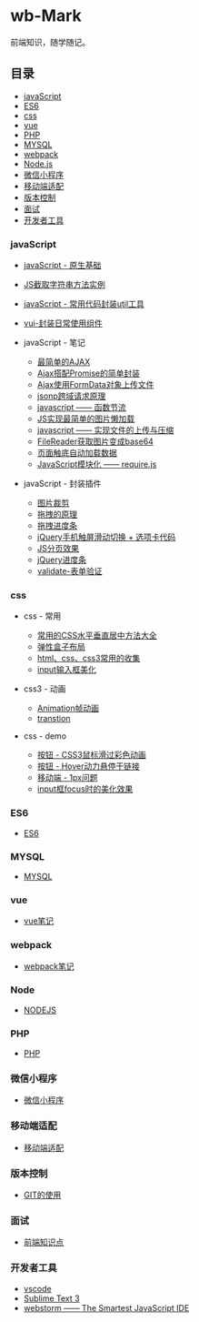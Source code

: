 # wb-Mark

前端知识，随学随记。

## 目录

- [javaScript](#javaScript)
- [ES6](#es6)
- [css](#css)
- [vue](#vue)
- [PHP](#php)
- [MYSQL](#MYSQL)
- [webpack](#webpack)
- [Node.js](#node)
- [微信小程序](#微信小程序)
- [移动端适配](#移动端适配)
- [版本控制](#版本控制)
- [面试](#面试)
- [开发者工具](#开发者工具)


### javaScript

- [javaScript - 原生基础](./Marklist/NO.02)

- [JS截取字符串方法实例](./Marklist/NO.02/Marklist/list-27/)

- [javaScript - 常用代码封装util工具 ](./Marklist/NO.14/project/src/js/util.js)

- [vui-封装日常使用组件](https://liangweibiao.github.io/v-mark/Marklist/NO.12/dist/view/index.html)

- javaScript - 笔记
  -  [最简单的AJAX](./Marklist/NO.02/list-25) 
  -  [Ajax搭配Promise的简单封装](./Marklist/NO.02/list-26) 
  -  [Ajax使用FormData对象上传文件](./Marklist/NO.02/list-14) 
  -  [jsonp跨域请求原理](./Marklist/NO.02/list-24)
  -  [javascript ——  函数节流](./Marklist/NO.02/list-12) 
  -  [JS实现最简单的图片懒加载](./Marklist/NO.02/list-21) 
  -  [javascript ——  实现文件的上传与压缩](./Marklist/NO.02/list-13) 
  -  [FileReader获取图片变成base64](./Marklist/NO.02/list-15)
  -  [页面触底自动加载数据](./Marklist/NO.02/list-16)  
  -  [JavaScript模块化 —— require.js ](./Marklist/NO.02/list-17)

    
- javaScript - 封装插件
  -  [图片裁剪](https://liangweibiao.github.io/v-mark/Marklist/NO.02/list-23/list-3/index.html)
  -  [拖拽的原理](./Marklist/NO.02/list-23/list-1) 
  -  [拖拽进度条](https://liangweibiao.github.io/v-mark/Marklist/NO.02/list-23/list-2/index.html)
  - [jQuery手机触屏滑动切换 + 选项卡代码](https://liangweibiao.github.io/v-mark/Marklist/NO.02/list-18/index.html)
  - [JS分页效果](https://liangweibiao.github.io/v-mark/Marklist/NO.02/list-22/index.html)
  - [jQuery进度条](https://liangweibiao.github.io/v-mark/Marklist/NO.02/list-19/index.html)
  - [validate-表单验证](https://liangweibiao.github.io/v-mark/Marklist/NO.02/list-20/index.html)


### css

- css - 常用
  - [常用的CSS水平垂直居中方法大全](./Marklist/NO.01/list-1)
  - [弹性盒子布局](./Marklist/NO.01/list-11)
  - [ html、css、css3常用的收集](./Marklist/NO.01/list-3)
  - [input输入框美化](./Marklist/NO.01/list-4)

-  css3 - 动画
   - [Animation帧动画](./Marklist/NO.01/list-5)
   - [transtion](./Marklist/NO.01/list-6)
  
-  css - demo
   - [按钮 - CSS3鼠标滑过彩色动画](https://liangweibiao.github.io/v-mark/Marklist/NO.01/list-8/index.html)
   - [按钮 - Hover动力悬停于链接](http://ianlunn.github.io/Hover/)
   - [移动端 - 1px问题](./Marklist/NO.01/list-9/)
   - [input框focus时的美化效果](https://liangweibiao.github.io/v-mark/Marklist/NO.01/list-10/index.html)

### ES6
   - [ES6](./Marklist/NO.03)     

### MYSQL
   - [MYSQL](./Marklist/NO.15)

### vue
   - [vue笔记](./Marklist/NO.08)
   
### webpack
   - [webpack笔记](https://github.com/LIANGWEIBIAO/webpack)
### Node
   - [NODEJS](./Marklist/NO.10)

### PHP
   - [PHP](./Marklist/NO.13)

### 微信小程序
   - [微信小程序](./Marklist/NO.11)  

### 移动端适配
   - [移动端适配](./Marklist/NO.05/list-2)   

### 版本控制
   - [GIT的使用](./Marklist/NO.05/list-1)

### 面试
 - [前端知识点](./Marklist/NO.06/list-1)

### 开发者工具
- [vscode](./Marklist/NO.07/list-3)
- [Sublime Text 3](./Marklist/NO.07/list-2)
- [webstorm —— The Smartest JavaScript IDE](./Marklist/NO.07/list-1)


